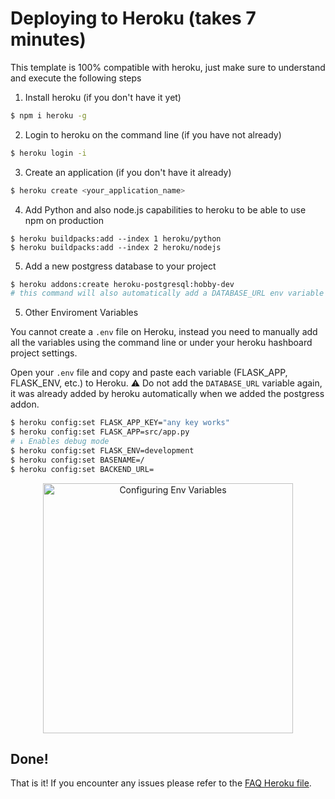 # Deploying to Heroku (takes 7 minutes)

This template is 100% compatible with heroku, just make sure to understand and execute the following steps

1. Install heroku (if you don't have it yet)
```sh
$ npm i heroku -g
```

2. Login to heroku on the command line (if you have not already)
```sh
$ heroku login -i
```

3. Create an application (if you don't have it already)
```sh
$ heroku create <your_application_name>
```

4. Add Python and also node.js capabilities to heroku to be able to use npm on production
```
$ heroku buildpacks:add --index 1 heroku/python
$ heroku buildpacks:add --index 2 heroku/nodejs
```

5. Add a new postgress database to your project
```bash
$ heroku addons:create heroku-postgresql:hobby-dev
# this command will also automatically add a DATABASE_URL env variable with the Postgress database url
```

5. Other Enviroment Variables

You cannot create a `.env` file on Heroku, instead you need to manually add all the variables using the command line or under your heroku hashboard project settings.

Open your `.env` file and copy and paste each variable (FLASK_APP, FLASK_ENV, etc.) to Heroku. ⚠️ Do not add the `DATABASE_URL` variable again, it was already added by heroku automatically when we added the postgress addon.

```bash
$ heroku config:set FLASK_APP_KEY="any key works"
$ heroku config:set FLASK_APP=src/app.py
# ↓ Enables debug mode
$ heroku config:set FLASK_ENV=development 
$ heroku config:set BASENAME=/
$ heroku config:set BACKEND_URL=
```

<p align="center">
<img width="400px" alt="Configuring Env Variables" src="https://github.com/4GeeksAcademy/flask-rest-hello/blob/master/docs/assets/env_variables.gif?raw=true" />
</p>

## Done!

That is it! If you encounter any issues please refer to the [FAQ Heroku file](./FAQ_HEROKU.md).